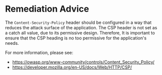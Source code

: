 # Remediation Advice

The `Content-Security-Policy` header should be configured in a way that reduces the attack surface of the application. The CSP header is not set as a catch all value, due to its permissive design. Therefore, It is important to ensure that the CSP heading is no too permissive for the application's needs.

For more information, please see:

- <https://owasp.org/www-community/controls/Content_Security_Policy/>
- <https://developer.mozilla.org/en-US/docs/Web/HTTP/CSP/>
